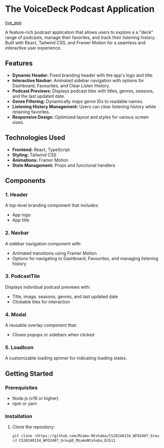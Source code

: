# The VoiceDeck Podcast Application  

[live_app](https://voicedeckpodcast.netlify.app/)

A feature-rich podcast application that allows users to explore a a "deck" range of podcasts, manage their favorites, and track their listening history. Built with React, Tailwind CSS, and Framer Motion for a seamless and interactive user experience.  

## Features  

- **Dynamic Header:** Fixed branding header with the app's logo and title.  
- **Interactive Navbar:** Animated sidebar navigation with options for Dashboard, Favourites, and Clear Listen History.  
- **Podcast Previews:** Displays podcast tiles with titles, genres, seasons, and the last updated date.  
- **Genre Filtering:** Dynamically maps genre IDs to readable names.  
- **Listening History Management:** Users can clear listening history while retaining favorites.  
- **Responsive Design:** Optimized layout and styles for various screen sizes.  

## Technologies Used  

- **Frontend:** React, TypeScript  
- **Styling:** Tailwind CSS  
- **Animations:** Framer Motion  
- **State Management:** Props and functional handlers  

## Components  

### 1. Header  
A top-level branding component that includes:  
- App logo  
- App title  

### 2. Navbar  
A sidebar navigation component with:  
- Animated transitions using Framer Motion  
- Options for navigating to Dashboard, Favourites, and managing listening history  

### 3. PodcastTile  
Displays individual podcast previews with:  
- Title, image, seasons, genres, and last updated date  
- Clickable tiles for interaction  

### 4. Modal  
A reusable overlay component that:  
- Closes popups or sidebars when clicked  

### 5. LoadIcon  
A customizable loading spinner for indicating loading states.  



## Getting Started  

### Prerequisites  
- Node.js (v16 or higher)  
- npm or yarn  

### Installation  

1. Clone the repository:  
   ```bash
   git clone <https://github.com/Mzamo-Ntshaba/CS20240134_WFO2407_GroupD_MzamoNtshaba_DJS11>
   cd CS20240134_WFO2407_GroupD_MzamoNtshaba_DJS11
   ```
